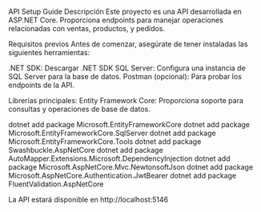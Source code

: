 API Setup Guide
Descripción
Este proyecto es una API desarrollada en ASP.NET Core. Proporciona endpoints para manejar operaciones relacionadas con ventas, productos, y pedidos.

Requisitos previos
Antes de comenzar, asegúrate de tener instaladas las siguientes herramientas:

.NET SDK: Descargar .NET SDK
SQL Server: Configura una instancia de SQL Server para la base de datos.
Postman (opcional): Para probar los endpoints de la API.

Librerías principales:
Entity Framework Core: Proporciona soporte para consultas y operaciones de base de datos.

dotnet add package Microsoft.EntityFrameworkCore
dotnet add package Microsoft.EntityFrameworkCore.SqlServer
dotnet add package Microsoft.EntityFrameworkCore.Tools
dotnet add package Swashbuckle.AspNetCore
dotnet add package AutoMapper.Extensions.Microsoft.DependencyInjection
dotnet add package Microsoft.AspNetCore.Mvc.NewtonsoftJson
dotnet add package Microsoft.AspNetCore.Authentication.JwtBearer
dotnet add package FluentValidation.AspNetCore


La API estará disponible en http://localhost:5146 

